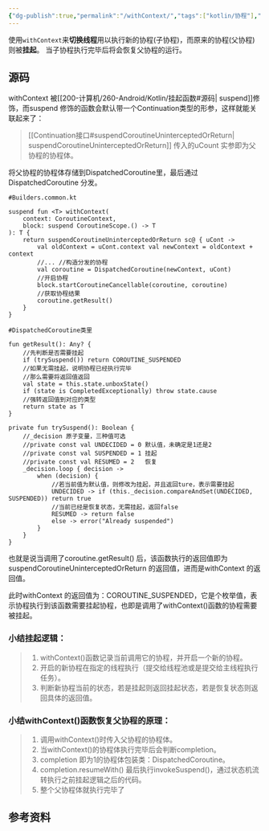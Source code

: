 ```yaml
---
{"dg-publish":true,"permalink":"/withContext/","tags":["kotlin/协程"],"noteIcon":""}
---
```


使用`withContext`来**切换线程**用以执行新的协程(子协程)，而原来的协程(父协程)则被**挂起**。
当子协程执行完毕后将会恢复父协程的运行。

## 源码
withContext 被[[200-计算机/260-Android/Kotlin/挂起函数#源码\| suspend]]修饰，而suspend 修饰的函数会默认带一个Continuation类型的形参，这样就能关联起来了：

> [[Continuation接口#suspendCoroutineUninterceptedOrReturn\| suspendCoroutineUninterceptedOrReturn]] 传入的uCount 实参即为父协程的协程体。

将父协程的协程体存储到DispatchedCoroutine里，最后通过DispatchedCoroutine 分发。


```
#Builders.common.kt 

suspend fun <T> withContext( 
	context: CoroutineContext, 
	block: suspend CoroutineScope.() -> T 
): T { 
	return suspendCoroutineUninterceptedOrReturn sc@ { uCont -> 
		val oldContext = uCont.context val newContext = oldContext + context 
		//... //构造分发的协程 
		val coroutine = DispatchedCoroutine(newContext, uCont) 
		//开启协程 
		block.startCoroutineCancellable(coroutine, coroutine) 
		//获取协程结果 
		coroutine.getResult() 
	} 
}

```



```
#DispatchedCoroutine类里

fun getResult(): Any? {
    //先判断是否需要挂起
    if (trySuspend()) return COROUTINE_SUSPENDED
    //如果无需挂起，说明协程已经执行完毕
    //那么需要将返回值返回
    val state = this.state.unboxState()
    if (state is CompletedExceptionally) throw state.cause
    //强转返回值到对应的类型
    return state as T
}

private fun trySuspend(): Boolean {
    //_decision 原子变量，三种值可选
    //private const val UNDECIDED = 0 默认值，未确定是1还是2
    //private const val SUSPENDED = 1 挂起
    //private const val RESUMED = 2   恢复
    _decision.loop { decision ->
        when (decision) {
            //若当前值为默认值，则修改为挂起，并且返回ture，表示需要挂起
            UNDECIDED -> if (this._decision.compareAndSet(UNDECIDED, SUSPENDED)) return true
            //当前已经是恢复状态，无需挂起，返回false
            RESUMED -> return false
            else -> error("Already suspended")
        }
    }
}

```

也就是说当调用了coroutine.getResult() 后，该函数执行的返回值即为 suspendCoroutineUninterceptedOrReturn 的返回值，进而是withContext 的返回值。

此时withContext 的返回值为：COROUTINE_SUSPENDED，它是个枚举值，表示协程执行到该函数需要挂起协程，也即是调用了withContext()函数的协程需要被挂起。

### 小结挂起逻辑：

> 1. withContext()函数记录当前调用它的协程，并开启一个新的协程。
> 2. 开启的新协程在指定的线程执行（提交给线程池或是提交给主线程执行任务）。
> 3. 判断新协程当前的状态，若是挂起则返回挂起状态，若是恢复状态则返回具体的返回值。

### 小结withContext()函数恢复父协程的原理：

> 1. 调用withContext()时传入父协程的协程体。
> 2. 当withContext()的协程体执行完毕后会判断completion。
> 3. completion 即为1的协程体包装类：DispatchedCoroutine。
> 4. completion.resumeWith() 最后执行invokeSuspend()，通过状态机流转执行之前挂起逻辑之后的代码。
> 5. 整个父协程体就执行完毕了


## 参考资料
